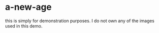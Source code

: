 # a-new-age

this is simply for demonstration purposes. I do not own any of the images used in this demo.

